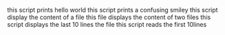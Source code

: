 this script prints hello world
this script prints a confusing smiley
this script display the content of a file
this file displays the content of two files
this script displays the last 10 lines the file
this script reads the first 10lines
